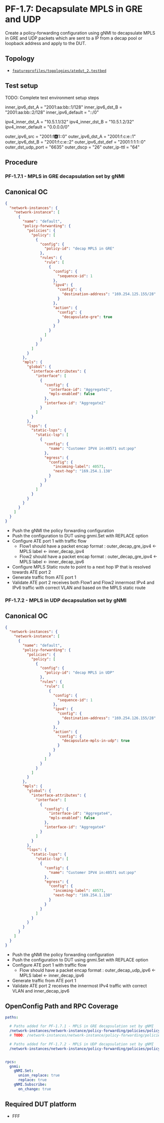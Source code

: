 # PF-1.7: Decapsulate MPLS in GRE and UDP

Create a policy-forwarding configuration using gNMI to decapsulate MPLS
in GRE and UDP packets which are sent to a IP from a decap pool or loopback address and apply to
the DUT.

## Topology

* [`featureprofiles/topologies/atedut_2.testbed`](https://github.com/openconfig/featureprofiles/blob/main/topologies/atedut_2.testbed)

## Test setup

TODO: Complete test environment setup steps

inner_ipv6_dst_A = "2001:aa:bb::1/128"
inner_ipv6_dst_B = "2001:aa:bb::2/128"
inner_ipv6_default = "::/0"

ipv4_inner_dst_A = "10.5.1.1/32"
ipv4_inner_dst_B = "10.5.1.2/32"
ipv4_inner_default = "0.0.0.0/0"

outer_ipv6_src =      "2001:f:a:1::0"
outer_ipv6_dst_A =    "2001:f:c:e::1"
outer_ipv6_dst_B =    "2001:f:c:e::2"
outer_ipv6_dst_def =  "2001:1:1:1::0"
outer_dst_udp_port =  "6635"
outer_dscp =          "26"
outer_ip-ttl =        "64"

## Procedure

### PF-1.7.1 - MPLS in GRE decapsulation set by gNMI

## Canonical OC

```json
{
  "network-instances": {
    "network-instance": [
      {
        "name": "default",
        "policy-forwarding": {
          "policies": {
            "policy": [
              {
                "config": {
                  "policy-id": "decap MPLS in GRE"
                },
                "rules": {
                  "rule": [
                    {
                      "config": {
                        "sequence-id": 1
                      },
                      "ipv4": {
                        "config": {
                          "destination-address": "169.254.125.155/28"
                        }
                      },
                      "action": {
                        "config": {
                          "decapsulate-gre": true
                        }
                      }
                    }
                  ]
                }
              }
            ]
          }
        },
        "mpls": {
          "global": {
            "interface-attributes": {
              "interface": [
                {
                  "config": {
                    "interface-id": "Aggregate2",
                    "mpls-enabled": false
                  },
                  "interface-id": "Aggregate2"
                }
              ]
            }
          },
          "lsps": {
            "static-lsps": {
              "static-lsp": [
                {
                  "config": {
                    "name": "Customer IPV4 in:40571 out:pop"
                  },
                  "egress": {
                    "config": {
                      "incoming-label": 40571,
                      "next-hop": "169.254.1.138"
                    }
                  }
                }
              ]
            }
          }
        }
      }
    ]
  }
}
```
* Push the gNMI the policy forwarding configuration
* Push the configuration to DUT using gnmi.Set with REPLACE option
* Configure ATE port 1 with traffic flow
  * Flow1 should have a packet encap format : outer_decap_gre_ipv4 <- MPLS label <- inner_decap_ipv4
  * Flow2 should have a packet encap format : outer_decap_gre_ipv4 <- MPLS label <- inner_decap_ipv6
* Configure MPLS Static route to point to a next hop IP that is resolved towards ATE port 2
* Generate traffic from ATE port 1
* Validate ATE port 2 receives both Flow1 and Flow2 innermost IPv4 and IPv6 traffic with correct VLAN and based on the MPLS static route

### PF-1.7.2 - MPLS in UDP decapsulation set by gNMI

## Canonical OC

```json
{
  "network-instances": {
    "network-instance": [
      {
        "name": "default",
        "policy-forwarding": {
          "policies": {
            "policy": [
              {
                "config": {
                  "policy-id": "decap MPLS in UDP"
                },
                "rules": {
                  "rule": [
                    {
                      "config": {
                        "sequence-id": 1
                      },
                      "ipv4": {
                        "config": {
                          "destination-address": "169.254.126.155/28"
                        }
                      },
                      "action": {
                        "config": {
                          "decapsulate-mpls-in-udp": true
                        }
                      }
                    }
                  ]
                }
              }
            ]
          }
        },
        "mpls": {
          "global": {
            "interface-attributes": {
              "interface": [
                {
                  "config": {
                    "interface-id": "Aggregate4",
                    "mpls-enabled": false
                  },
                  "interface-id": "Aggregate4"
                }
              ]
            }
          },
          "lsps": {
            "static-lsps": {
              "static-lsp": [
                {
                  "config": {
                    "name": "Customer IPV4 in:40571 out:pop"
                  },
                  "egress": {
                    "config": {
                      "incoming-label": 40571,
                      "next-hop": "169.254.1.138"
                    }
                  }
                }
              ]
            }
          }
        }
      }
    ]
  }
}
```
* Push the gNMI the policy forwarding configuration
* Push the configuration to DUT using gnmi.Set with REPLACE option
* Configure ATE port 1 with traffic flow
  * Flow should have a packet encap format : outer_decap_udp_ipv6 <- MPLS label <- inner_decap_ipv6
* Generate traffic from ATE port 1
* Validate ATE port 2 receives the innermost IPv4 traffic with correct VLAN and inner_decap_ipv6

## OpenConfig Path and RPC Coverage

```yaml
paths:

  # Paths added for PF-1.7.1 - MPLS in GRE decapsulation set by gNMI
  /network-instances/network-instance/policy-forwarding/policies/policy/rules/rule/ipv6/config/destination-address:
  # TODO: /network-instances/network-instance/policy-forwarding/policies/policy/rules/rule/action/config/decapsulate-mpls-in-gre:

  # Paths added for PF-1.7.2 - MPLS in UDP decapsulation set by gNMI
  /network-instances/network-instance/policy-forwarding/policies/policy/rules/rule/action/config/decapsulate-mpls-in-udp:


rpcs:
  gnmi:
    gNMI.Set:
      union_replace: true
      replace: true
    gNMI.Subscribe:
      on_change: true

```

## Required DUT platform

* FFF
